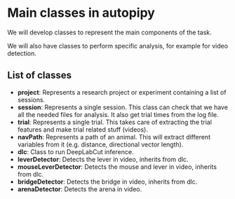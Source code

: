 # Main classes in autopipy

We will develop classes to represent the main components of the task.

We will also have classes to perform specific analysis, for example for video detection.

## List of classes

* **project**: Represents a research project or experiment containing a list of sessions.
* **session**: Represents a single session. This class can check that we have all the needed files for analysis. It also get trial times from the log file.
* **trial**: Represents a single trial. This takes care of extracting the trial features and make trial related stuff (videos).
* **navPath**: Represents a path of an animal. This will extract different variables from it (e.g. distance, directional vector length).
* **dlc**: Class to run DeepLabCut inference.
* **leverDetector**: Detects the lever in video, inherits from dlc.
* **mouseLeverDetector**: Detects the mouse and lever in video, inherits from dlc.
* **bridgeDetector**: Detects the bridge in video, inherits from dlc.
* **arenaDetector**: Detects the arena in video.
